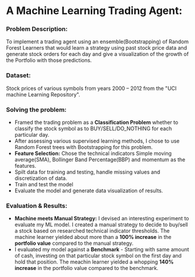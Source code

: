 # A Machine Learning Trading Agent: 

### Problem Description: 
To implement a trading agent using an ensemble(Bootstrapping) of Random Forest Learners that would learn a strategy using past stock price data and generate stock orders for each day and give a visualization of the growth of the Portfolio with those predictions. 

### Dataset: 
Stock prices of various symbols from years 2000 – 2012 from the "UCI machine Learning Repository".

### Solving the problem:
* Framed the trading problem as a **Classification Problem** whether to classify the stock symbol as to BUY/SELL/DO_NOTHING for each particular day.
* After assessing various supervised learning methods, I chose to use Random Forest trees with Bootstrapping for this problem.
* **Feature Selection:** Chose the technical indicators Simple moving average(SMA), Bollinger Band Percentage(BBP) and momentum as the features.
* Spilt data for training and testing, handle missing values and discretization of data.
* Train and test the model
* Evaluate the model and generate data visualization of results.

### Evaluation & Results: 
* **Machine meets Manual Strategy:** I devised an interesting experiment to evaluate my ML model. I created a manual strategy to decide to buy/sell a stock based on researched technical indicator thresholds. The machine learner yielded about more than a **100% increase** in the **portfolio value** compared to the manual strategy.
* I evaluated my model against a **Benchmark** - Starting with same amount of cash, investing on that particular stock symbol on the first day and hold that position. The meachin learner yielded a whopping **140% increase** in the portfolio value compared to the benchmark.
